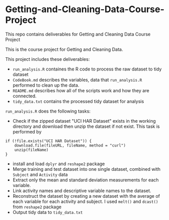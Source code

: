 # Getting-and-Cleaning-Data-Course-Project
This repo contains deliverables for Getting and Cleaning Data Course Project

This is the course project for Getting and Cleaning Data. 

This project includes these deliverables:
* `run_analysis.R` containes the R code to process the raw dataset to tidy dataset
* `CodeBook.md` describes the variables, data that `run_analysis.R` performed to clean up the data.
* `README.md` describes how all of the scripts work and how they are connected.
* `tidy_data.txt` contains the processed tidy dataset for analysis

`run_analysis.R` does the following tasks:
* Check if the zipped dataset "UCI HAR Dataset" exists in the working directory and download then unzip the dataset if not exist. This task is performed by 
```
if (!file.exists("UCI HAR Dataset")) {
    download.file(fileURL, fileName, method = "curl")
    unzip(fileName)
}    
```
* install and load `dplyr` and `reshape2` package
* Merge training and test dataset into one single dataset, combined with `Subject` and `Activity` data
* Extract only the mean and standard deviation measurements for each variable.
* Link activity names and descriptive variable names to the dataset.
* Reconstruct the dataset by creating a new dataset with the average of each variable for each activity and subject.
I used `melt()` and `dcast()` from `reshape2` package
* Output tidy data to `tidy_data.txt`
